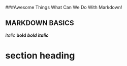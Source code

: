 ###Awesome Things What Can We Do With Markdown!

## MARKDOWN BASICS

*italic*
**bold**
***bold italic***

# section heading

